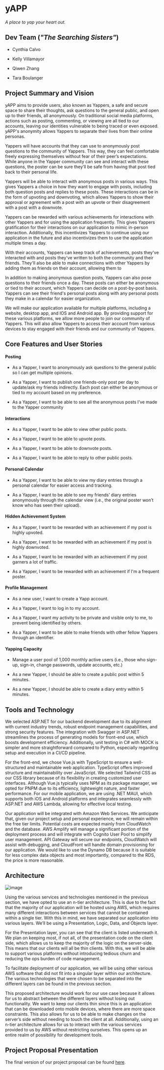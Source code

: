 # yAPP
*A place to yap your heart out.*

## Dev Team (*"The Searching Sisters"*)

- Cynthia Calvo

- Kelly Villamayor

- Qiwen Zhang

- Tara Boulanger

## Project Summary and Vision

yAPP aims to provide users, also known as Yappers, a safe and secure space to share their thoughts, ask questions to the general public, and open up to their friends, all anonymously. On traditional social media platforms, actions such as posting, commenting, or viewing are all tied to our accounts, leaving our identities vulnerable to being traced or even exposed. yAPP's anonymity allows Yappers to separate their lives from their online personas. 

Yappers will have accounts that they can use to anonymously post questions to the community of Yappers. This way, they can feel comfortable freely expressing themselves without fear of their peer’s expectations. While anyone in the Yapper community can see and interact with these questions, the poster can be sure they’ll be safe from having that post tied back to their personal life.
 
Yappers will be able to interact with anonymous posts in various ways. This gives Yappers a choice in how they want to engage with posts, including both question posts and replies to these posts. These interactions can be in the form of upvoting and downvoting, which allows Yappers to show their approval or agreement with a post with an upvote or their disagreement with a post with a downvote.

Yappers can be rewarded with various achievements for interactions with other Yappers and for using the application frequently. This gives Yappers gratification for their interactions on our application to mimic in-person interaction. Additionally, this incentivizes Yappers to continue using our application in the future and also incentivizes them to use the application multiple times a day.

With their accounts, Yappers can keep track of achievements, posts they've interacted with and posts they've written to both the community and their friends. They'll also be able to make connections with other Yappers by adding them as friends on their account, allowing them to

In addition to making anonymous question posts, Yappers can also pose questions to their friends once a day. These posts can either be anonymous or tied to their account, which Yappers can decide on a post-by-post basis. Yappers can see their friend's personal posts along with any personal posts they make in a calendar for easier organization.

We will make our application available for multiple platforms, including a website, desktop app, and IOS and Android app. By providing support for these various platforms, we allow more people to join our community of Yappers. This will also allow Yappers to access their account from various devices to stay engaged with their friends and our community of Yappers.

## Core Features and User Stories

#### Posting

- As a Yapper, I want to anonymously ask questions to the general public so I can get multiple opinions.

- As a Yapper, I want to publish one friends-only post per day to update/ask my friends indirectly. Each post can either be anonymous or tied to my account based on my preference.

- As a Yapper, I want to be able to see all the anonymous posts I’ve made to the Yapper community

#### Interactions 

- As a Yapper, I want to be able to view other public posts. 

- As a Yapper, I want to be able to upvote posts.

- As a Yapper, I want to be able to downvote posts.

- As a Yapper, I want to be able to reply to other public posts.

#### Personal Calendar

- As a Yapper, I want to be able to view my diary entries through a personal calendar for easier access and tracking.

- As a Yapper, I want to be able to see my friends’ diary entries anonymously through the calendar view (i.e., the original poster won’t know who has seen their upload). 

#### Hidden Achievement System

- As a Yapper, I want to be rewarded with an achievement if my post is highly upvoted.

- As a Yapper, I want to be rewarded with an achievement if my post is highly downvoted.

- As a Yapper, I want to be rewarded with an achievement if my post garners a lot of traffic.

- As a Yapper, I want to be rewarded with an achievement if I'm a frequent poster.

#### Profile Management

- As a new user, I want to create a Yapp account. 

- As a Yapper, I want to log in to my account.

- As a Yapper, I want my activity to be private and visible only to me, to prevent being identified by others. 

- As a Yapper, I want to be able to make friends with other fellow Yappers through an identifier.

#### Yapping Capacity

- Manage a user pool of 1,000 monthly active users (i.e., those who sign-up, sign-in, change passwords, update accounts, etc.)

- As a new Yapper, I should be able to create a public post within 5 minutes.

- As a new Yapper, I should be able to create a diary entry within 5 minutes.

## Tools and Technology

We selected ASP.NET for our backend development due to its alignment with current industry trends, robust endpoint management capabilities, and strong security features. The integration with Swagger in ASP.NET streamlines the process of generating models for front-end use, which boosts development efficiency. Additionally, unit testing in C# with MOCK is simpler and more straightforward compared to Python, especially regarding setup and execution in a CI/CD pipeline.

For the front-end, we chose Vue.js with TypeScript to ensure a well-structured and maintainable web application. TypeScript offers improved structure and maintainability over JavaScript. We selected Tailwind CSS as our CSS library because of its flexibility in creating customized user interfaces. Although Vue.js typically uses NPM as its package manager, we opted for PNPM due to its efficiency, lightweight nature, and faster performance. For our mobile application, we are using .NET MAUI, which supports both iOS and Android platforms and integrates seamlessly with ASP.NET and AWS Lambda, allowing for effective local testing.

Our application will be integrated with Amazon Web Services. We anticipate that, given our project setup and personal experience, we will remain within the free tier limits. Potential costs are expected mainly from CloudWatch and the database. AWS Amplify will manage a significant portion of the deployment process and will integrate with Cognito User Pool to simplify user management. API Gateway will secure our endpoints, CloudWatch will assist with debugging, and CloudFront will handle domain provisioning for our application. We would like to use the Dynamo DB because it is suitable for less complex data objects and most importantly, compared to the RDS, the price is more reasonable.

## Architecture

![image](./yAPP%20HLA.png)

 Using the various services and technologies mentioned in the previous section, we have opted to use an n-tier architecture. This is due to the fact that the majority of our application will be hosted using AWS, which requires many different interactions between services that cannot be contained within a single tier. With this in mind, we have separated our application into various layers. We’ll be using a Presentation, Logic, Data, and Objects layer.

For the Presentation layer, you can see that the client is listed underneath it. We plan on keeping most, if not all, of the presentation code on the client side, which allows us to keep the majority of the logic on the server-side. This means that our clients will all be thin clients. With this, we will be able to support various platforms without introducing tedious churn and reducing the ops burden of code management.

To facilitate deployment of our application, we will be using other various AWS software that did not fit into a singular layer within our architecture. The various technologies that were chosen to be separated into the different layers can be found in the previous section.

This proposed architecture would work for our use case because it allows for us to abstract between the different layers without losing out functionality. We want to keep our clients thin since this is an application that can be downloaded onto mobile devices, where there are more space constraints. This also allows for us to be able to make changes on the server’s side without needing to touch the client at all. Additionally, using an n-tier architecture allows for us to interact with the various services provided to us by AWS without restricting ourselves. This opens up an entire realm of possibility for development tools.

## Project Proposal Presentation

The final version of our project proposal can be found [here](./Comp%204350%20Finalized%20Proposal%20Presentation.pdf).

